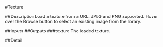 #Texture

##Description
Load a texture from a URL. JPEG and PNG supported. Hover over the Browse button to select an existing image from the library.

##Inputs
##Outputs
###texture
The loaded texture.

##Detail


